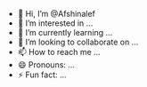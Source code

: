 - 👋 Hi, I’m @Afshinalef
- 👀 I’m interested in ...
- 🌱 I’m currently learning ...
- 💞️ I’m looking to collaborate on ...
- 📫 How to reach me ...
- 😄 Pronouns: ...
- ⚡ Fun fact: ...

<!---
Afshinalef/Afshinalef is a ✨ special ✨ repository because its `README.md` (this file) appears on your GitHub profile.
You can click the Preview link to take a look at your changes.
--->
